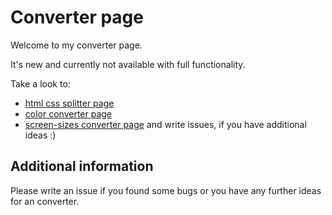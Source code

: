 # Converter page

Welcome to my converter page. 

It's new and currently not available with full functionality.

Take a look to:
- [html css splitter page](./html-css-splitter.html) 
- [color converter page](./converter-colors.html)
- [screen-sizes converter page](./converter-screen-sizes.html)
and write issues, if you have additional ideas :)

## Additional information

Please write an issue if you found some bugs or you have any further ideas for an converter.
